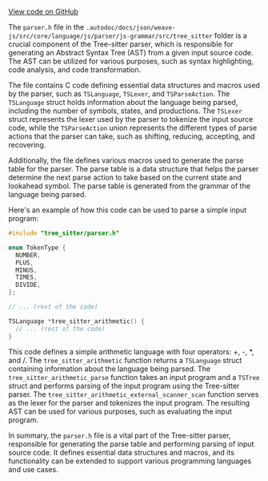 [View code on GitHub](https://github.com/wandb/weave/.autodoc/docs/json/weave-js/src/core/language/js/parser/js-grammar/src/tree_sitter)

The `parser.h` file in the `.autodoc/docs/json/weave-js/src/core/language/js/parser/js-grammar/src/tree_sitter` folder is a crucial component of the Tree-sitter parser, which is responsible for generating an Abstract Syntax Tree (AST) from a given input source code. The AST can be utilized for various purposes, such as syntax highlighting, code analysis, and code transformation.

The file contains C code defining essential data structures and macros used by the parser, such as `TSLanguage`, `TSLexer`, and `TSParseAction`. The `TSLanguage` struct holds information about the language being parsed, including the number of symbols, states, and productions. The `TSLexer` struct represents the lexer used by the parser to tokenize the input source code, while the `TSParseAction` union represents the different types of parse actions that the parser can take, such as shifting, reducing, accepting, and recovering.

Additionally, the file defines various macros used to generate the parse table for the parser. The parse table is a data structure that helps the parser determine the next parse action to take based on the current state and lookahead symbol. The parse table is generated from the grammar of the language being parsed.

Here's an example of how this code can be used to parse a simple input program:

```c
#include "tree_sitter/parser.h"

enum TokenType {
  NUMBER,
  PLUS,
  MINUS,
  TIMES,
  DIVIDE,
};

// ... (rest of the code)

TSLanguage *tree_sitter_arithmetic() {
  // ... (rest of the code)
}
```

This code defines a simple arithmetic language with four operators: +, -, *, and /. The `tree_sitter_arithmetic` function returns a `TSLanguage` struct containing information about the language being parsed. The `tree_sitter_arithmetic_parse` function takes an input program and a `TSTree` struct and performs parsing of the input program using the Tree-sitter parser. The `tree_sitter_arithmetic_external_scanner_scan` function serves as the lexer for the parser and tokenizes the input program. The resulting AST can be used for various purposes, such as evaluating the input program.

In summary, the `parser.h` file is a vital part of the Tree-sitter parser, responsible for generating the parse table and performing parsing of input source code. It defines essential data structures and macros, and its functionality can be extended to support various programming languages and use cases.

